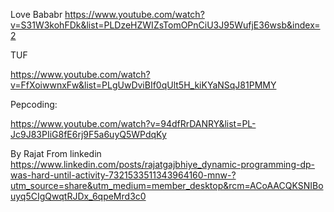 Love Bababr
https://www.youtube.com/watch?v=S31W3kohFDk&list=PLDzeHZWIZsTomOPnCiU3J95WufjE36wsb&index=2

TUF

https://www.youtube.com/watch?v=FfXoiwwnxFw&list=PLgUwDviBIf0qUlt5H_kiKYaNSqJ81PMMY

Pepcoding:

https://www.youtube.com/watch?v=94dfRrDANRY&list=PL-Jc9J83PIiG8fE6rj9F5a6uyQ5WPdqKy

By Rajat From linkedin
https://www.linkedin.com/posts/rajatgajbhiye_dynamic-programming-dp-was-hard-until-activity-7321533511343964160-mnw-?utm_source=share&utm_medium=member_desktop&rcm=ACoAACQKSNIBouyq5CIgQwqtRJDx_6qpeMrd3c0